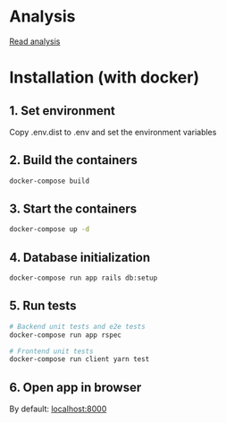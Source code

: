 # Analysis

[Read analysis](docs/index.md)

# Installation (with docker)

## 1. Set environment

Copy .env.dist to .env and set the environment variables

## 2. Build the containers

```bash
docker-compose build
```

## 3. Start the containers

```bash
docker-compose up -d
```

## 4. Database initialization

```bash
docker-compose run app rails db:setup
```

## 5. Run tests

```bash
# Backend unit tests and e2e tests
docker-compose run app rspec
```

```bash
# Frontend unit tests
docker-compose run client yarn test
```

## 6. Open app in browser

By default: [localhost:8000](http://localhost:8000)

